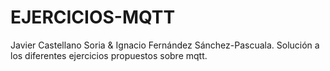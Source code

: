 # EJERCICIOS-MQTT
Javier Castellano Soria & Ignacio Fernández Sánchez-Pascuala.
Solución a los diferentes ejercicios propuestos sobre mqtt.
